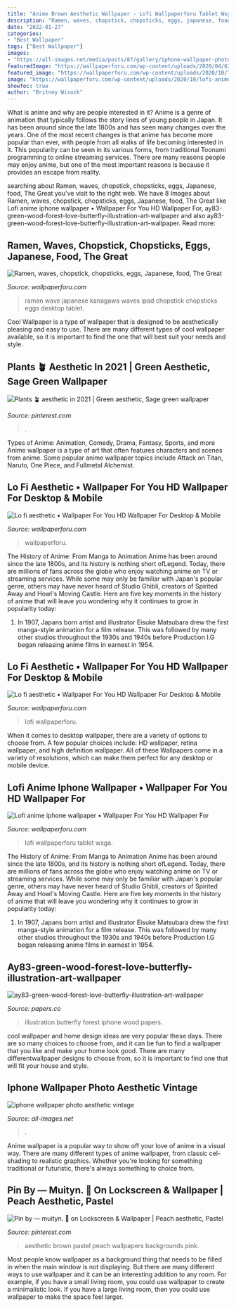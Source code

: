 ```yaml
---
title: "Anime Brown Aesthetic Wallpaper - Lofi Wallpaperforu Tablet Wxga"
description: "Ramen, waves, chopstick, chopsticks, eggs, japanese, food, the great"
date: "2022-01-27"
categories:
- "Best Wallpaper"
tags: ["Best Wallpaper"]
images:
- "https://all-images.net/media/posts/87/gallery/iphone-wallpaper-photo-aesthetic-vintage-82.jpg"
featuredImage: "https://wallpaperforu.com/wp-content/uploads/2020/04/6396631350x2400.jpg"
featured_image: "https://wallpaperforu.com/wp-content/uploads/2020/10/lofi-anime-wallpaper-201017154843121080x1920.jpg"
image: "https://wallpaperforu.com/wp-content/uploads/2020/10/lofi-anime-wallpaper-201017154843121080x1920.jpg"
ShowToc: true
author: "Britney Wisozk"
---
```



What is anime and why are people interested in it?
Anime is a genre of animation that typically follows the story lines of young people in Japan. It has been around since the late 1800s and has seen many changes over the years. One of the most recent changes is that anime has become more popular than ever, with people from all walks of life becoming interested in it. This popularity can be seen in its various forms, from traditional Toonami programming to online streaming services. There are many reasons people may enjoy anime, but one of the most important reasons is because it provides an escape from reality.

	

		
searching about Ramen, waves, chopstick, chopsticks, eggs, Japanese, food, The Great you've visit to the right web. We have 8 Images about Ramen, waves, chopstick, chopsticks, eggs, Japanese, food, The Great like Lofi anime iphone wallpaper • Wallpaper For You HD Wallpaper For, ay83-green-wood-forest-love-butterfly-illustration-art-wallpaper and also ay83-green-wood-forest-love-butterfly-illustration-art-wallpaper. Read more:
		
    
## Ramen, Waves, Chopstick, Chopsticks, Eggs, Japanese, Food, The Great

<img loading=lazy src="https://wallpaperforu.com/wp-content/uploads/2020/08/food-wallpaper-20080219220191024x600.jpg" onerror="this.onerror=null;this.src='https://tse2.mm.bing.net/th?id=OIP.8Sdtf0bx2GRetBp3xdZMMAHaEV&amp;pid=15.1';" alt="Ramen, waves, chopstick, chopsticks, eggs, Japanese, food, The Great">

_Source: wallpaperforu.com_

>ramen wave japanese kanagawa waves ipad chopstick chopsticks eggs desktop tablet. 

	

Cool Wallpaper is a type of wallpaper that is designed to be aesthetically pleasing and easy to use. There are many different types of cool wallpaper available, so it is important to find the one that will best suit your needs and style.

    
## Plants 🪴 Aesthetic In 2021 | Green Aesthetic, Sage Green Wallpaper

<img loading=lazy src="https://i.pinimg.com/736x/18/5c/04/185c04debf7e0b05c2bbb048a92e70f6.jpg" onerror="this.onerror=null;this.src='https://tse3.mm.bing.net/th?id=OIP.7bEUKeQtL_J7HcQshrvxPgHaJ3&amp;pid=15.1';" alt="Plants 🪴 aesthetic in 2021 | Green aesthetic, Sage green wallpaper">

_Source: pinterest.com_

>. 

	

Types of Anime: Animation, Comedy, Drama, Fantasy, Sports, and more
Anime wallpaper is a type of art that often features characters and scenes from anime. Some popular anime wallpaper topics include Attack on Titan, Naruto, One Piece, and Fullmetal Alchemist.

    
## Lo Fi Aesthetic • Wallpaper For You HD Wallpaper For Desktop &amp; Mobile

<img loading=lazy src="https://wallpaperforu.com/wp-content/uploads/2020/04/6396631350x2400.jpg" onerror="this.onerror=null;this.src='https://tse1.mm.bing.net/th?id=OIP.HL0f11biH-MlFmjuhdP90AHaNK&amp;pid=15.1';" alt="Lo fi aesthetic • Wallpaper For You HD Wallpaper For Desktop &amp; Mobile">

_Source: wallpaperforu.com_

>wallpaperforu. 

	

The History of Anime: From Manga to Animation
Anime has been around since the late 1800s, and its history is nothing short ofLegend. Today, there are millions of fans across the globe who enjoy watching anime on TV or streaming services. While some may only be familiar with Japan's popular genre, others may have never heard of Studio Ghibli, creators of Spirited Away and Howl's Moving Castle. Here are five key moments in the history of anime that will leave you wondering why it continues to grow in popularity today:
1) In 1907, Japans born artist and illustrator Eisuke Matsubara drew the first manga-style animation for a film release. This was followed by many other studios throughout the 1930s and 1940s before Production I.G began releasing anime films in earnest in 1954.

    
## Lo Fi Aesthetic • Wallpaper For You HD Wallpaper For Desktop &amp; Mobile

<img loading=lazy src="https://wallpaperforu.com/wp-content/uploads/2020/04/639663938x1668.jpg" onerror="this.onerror=null;this.src='https://tse2.mm.bing.net/th?id=OIP.r53fVdjoP8AobQJxpqx6rQHaNK&amp;pid=15.1';" alt="Lo fi aesthetic • Wallpaper For You HD Wallpaper For Desktop &amp; Mobile">

_Source: wallpaperforu.com_

>lofi wallpaperforu. 

	

When it comes to desktop wallpaper, there are a variety of options to choose from. A few popular choices include: HD wallpaper, retina wallpaper, and high definition wallpaper. All of these Wallpapers come in a variety of resolutions, which can make them perfect for any desktop or mobile device. 

    
## Lofi Anime Iphone Wallpaper • Wallpaper For You HD Wallpaper For

<img loading=lazy src="https://wallpaperforu.com/wp-content/uploads/2020/10/lofi-anime-wallpaper-201017154843121080x1920.jpg" onerror="this.onerror=null;this.src='https://tse2.mm.bing.net/th?id=OIP.oJ05fGU6C_ZKEsjGaoHWmQHaNK&amp;pid=15.1';" alt="Lofi anime iphone wallpaper • Wallpaper For You HD Wallpaper For">

_Source: wallpaperforu.com_

>lofi wallpaperforu tablet wxga. 

	

The History of Anime: From Manga to Animation
Anime has been around since the late 1800s, and its history is nothing short ofLegend. Today, there are millions of fans across the globe who enjoy watching anime on TV or streaming services. While some may only be familiar with Japan's popular genre, others may have never heard of Studio Ghibli, creators of Spirited Away and Howl's Moving Castle. Here are five key moments in the history of anime that will leave you wondering why it continues to grow in popularity today:
1) In 1907, Japans born artist and illustrator Eisuke Matsubara drew the first manga-style animation for a film release. This was followed by many other studios throughout the 1930s and 1940s before Production I.G began releasing anime films in earnest in 1954.

    
## Ay83-green-wood-forest-love-butterfly-illustration-art-wallpaper

<img loading=lazy src="http://papers.co/wallpaper/papers.co-ay83-green-wood-forest-love-butterfly-illustration-art-33-iphone6-wallpaper.jpg" onerror="this.onerror=null;this.src='https://tse4.mm.bing.net/th?id=OIP.XkM_1pVomZsXXph4buMWVgC7FN&amp;pid=15.1';" alt="ay83-green-wood-forest-love-butterfly-illustration-art-wallpaper">

_Source: papers.co_

>illustration butterfly forest iphone wood papers. 

	

cool wallpaper and home design ideas are very popular these days. There are so many choices to choose from, and it can be fun to find a wallpaper that you like and make your home look good. There are many differentwallpaper designs to choose from, so it is important to find one that will fit your house and style.

    
## Iphone Wallpaper Photo Aesthetic Vintage

<img loading=lazy src="https://all-images.net/media/posts/87/gallery/iphone-wallpaper-photo-aesthetic-vintage-82.jpg" onerror="this.onerror=null;this.src='https://tse4.mm.bing.net/th?id=OIP.z2SdAGNJvfN5pCXez8BZOgHaNK&amp;pid=15.1';" alt="iphone wallpaper photo aesthetic vintage">

_Source: all-images.net_

>. 

	

Anime wallpaper is a popular way to show off your love of anime in a visual way. There are many different types of anime wallpaper, from classic cel-shading to realistic graphics. Whether you're looking for something traditional or futuristic, there's always something to choice from.

    
## Pin By — Muityn. 🐰 On Lockscreen &amp; Wallpaper | Peach Aesthetic, Pastel

<img loading=lazy src="https://i.pinimg.com/736x/bd/00/cb/bd00cbaa958bd1e7194e1aafdf5eade9.jpg" onerror="this.onerror=null;this.src='https://tse1.mm.bing.net/th?id=OIP.CoY3f0pwqiBtRj6wcW-QMQHaNL&amp;pid=15.1';" alt="Pin by — muityn. 🐰 on Lockscreen &amp; Wallpaper | Peach aesthetic, Pastel">

_Source: pinterest.com_

>aesthetic brown pastel peach wallpapers backgrounds pink. 

	

Most people know wallpaper as a background thing that needs to be filled in when the main window is not displaying. But there are many different ways to use wallpaper and it can be an interesting addition to any room. For example, if you have a small living room, you could use wallpaper to create a minimalistic look. If you have a large living room, then you could use wallpaper to make the space feel larger.

